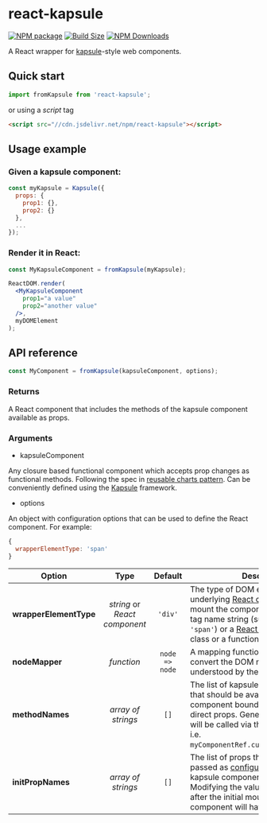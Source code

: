 react-kapsule
=============

[![NPM package][npm-img]][npm-url]
[![Build Size][build-size-img]][build-size-url]
[![NPM Downloads][npm-downloads-img]][npm-downloads-url]

A React wrapper for [kapsule](https://github.com/vasturiano/kapsule)-style web components.

## Quick start

```js
import fromKapsule from 'react-kapsule';
```
or using a *script* tag
```html
<script src="//cdn.jsdelivr.net/npm/react-kapsule"></script>
```

## Usage example

### Given a kapsule component:
```js
const myKapsule = Kapsule({
  props: {
    prop1: {},
    prop2: {}
  },
  ...
});
```

### Render it in React:
```jsx
const MyKapsuleComponent = fromKapsule(myKapsule);

ReactDOM.render(
  <MyKapsuleComponent
    prop1="a value"
    prop2="another value"
  />,
  myDOMElement
);
```

## API reference

```js
const MyComponent = fromKapsule(kapsuleComponent, options);
```

### Returns

A React component that includes the methods of the kapsule component available as props.

### Arguments

* kapsuleComponent

Any closure based functional component which accepts prop changes as functional methods. Following the spec in [reusable charts pattern](https://bost.ocks.org/mike/chart/). Can be conveniently defined using the [Kapsule](https://github.com/vasturiano/kapsule) framework.

* options

 An object with configuration options that can be used to define the React component. For example:
 ```js
 {
   wrapperElementType: 'span'
 }
 ```

| Option | Type | Default | Description |
| --- | :--: | :--: | --- |
| <b>wrapperElementType</b> | <i>string</i> or <i>React component</i>| `'div'` | The type of DOM element used by the underlying [React createElement](https://reactjs.org/docs/react-api.html#createelement) to mount the component. Can be either a tag name string (such as `'div'` or `'span'`) or a [React component](https://reactjs.org/docs/components-and-props.html) type (a class or a function). |
| <b>nodeMapper</b> | <i>function</i> | `node => node` | A mapping function that allows to convert the DOM node into an object understood by the kapsule component. |
| <b>methodNames</b> | <i>array of strings</i> | `[]` | The list of kapsule [component methods](https://github.com/vasturiano/kapsule#methods--methodname-functionstate-args-----) that should be available as React component bound methods, instead of direct props. Generally these methods will be called via the component `ref`, i.e. `myComponentRef.current.myMethod(...)`. |
| <b>initPropNames</b> | <i>array of strings</i> | `[]` | The list of props that are intended to be passed as [configuration options](https://github.com/vasturiano/kapsule#generation) to the kapsule component's instantiation call. Modifying the values of these props after the initial mount of the React component will have no effect. |


[npm-img]: https://img.shields.io/npm/v/react-kapsule
[npm-url]: https://npmjs.org/package/react-kapsule
[build-size-img]: https://img.shields.io/bundlephobia/minzip/react-kapsule
[build-size-url]: https://bundlephobia.com/result?p=react-kapsule
[npm-downloads-img]: https://img.shields.io/npm/dt/react-kapsule
[npm-downloads-url]: https://www.npmtrends.com/react-kapsule
